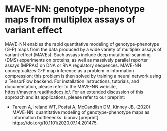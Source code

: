 MAVE-NN: genotype-phenotype maps from multiplex assays of variant effect
========================================================================

MAVE-NN enables the rapid quantitative modeling of genotype-phenotype (G-P) maps from the data produced by a wide variety of multiplex assays of variant effect (MAVEs). Such assays include deep mutational scanning (DMS) experiments on proteins, as well as massively parallel reporter assays (MPRAs) on DNA or RNA regulatory sequences. MAVE-NN conceptualizes G-P map inference as a problem in information compression; this problem is then solved by training a neural network using a TensorFlow backend. For installation instructions, tutorials, and documentation, please refer to the MAVE-NN website, https://mavenn.readthedocs.io/. For an extended discussion of this approach and its applications, please refer to our preprint:

* Tareen A, Ireland WT, Posfai A, McCandlish DM, Kinney JB. (2020) MAVE-NN: quantitative modeling of genotype-phenotype maps as information bottlenecks. biorxiv [preprint] https://doi.org/10.1101/2020.07.14.201475.
